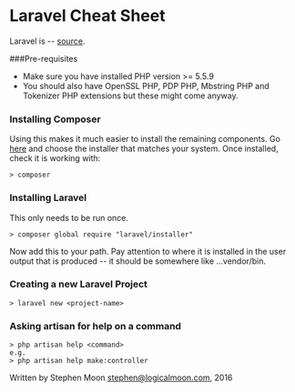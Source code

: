 # Laravel Cheat Sheet

Laravel is -- [source](link).

###Pre-requisites
* Make sure you have installed PHP version >= 5.5.9
* You should also have OpenSSL PHP, PDP PHP, Mbstring PHP and Tokenizer PHP extensions but these might come anyway.

### Installing Composer
Using this makes it much easier to install the remaining components. Go [here](https://getcomposer.org/download/) and choose the
installer that matches your system. Once installed, check it is working with:
```
> composer
```

### Installing Laravel
This only needs to be run once.
```
> composer global require "laravel/installer"
```
Now add this to your path. Pay attention to where it is installed in the user output that is produced -- it
should be somewhere like ...vendor/bin.

### Creating a new Laravel Project
```
> laravel new <project-name>
```

### Asking artisan for help on a command
```
> php artisan help <command>
e.g.
> php artisan help make:controller
```

Written by Stephen Moon stephen@logicalmoon.com, 2016
